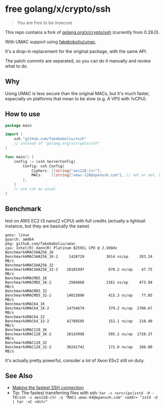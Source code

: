 # free golang/x/crypto/ssh

> You are free to be insecure

This repo contains a fork of [golang.org/x/crypto/ssh](golang.org/x/crypto@v0.28.0/ssh) (currently from 0.28.0).

With UMAC support using [fakeboboliu/umac](https://github.com/fakeboboliu/umac).

It's a drop-in replacement for the original package, with the same API.

The patch commits are separated, so you can do it manually and review what to do.

## Why

Using UMAC is less secure than the original MACs, but it's much faster,
especially on platforms that mean to be slow (e.g. A VPS with 1vCPU).

## How to use

```go
package main

import (
	ssh "github.com/fakeboboliu/xssh"
	// instead of "golang.org/x/crypto/ssh"
)

func main() {
	config := &ssh.ServerConfig{
		Config: ssh.Config{
			Ciphers: []string{"aes128-ctr"},
			MACs:    []string{"umac-128@openssh.com"}, // set or not, UMACs are already the default list
		},
	}
	// use ssh as usual
}
```

## Benchmark

test on AWS EC2 t3.nano(2 vCPU) with full credits (actually a lightsail instance, but they are basically the same)

```
goos: linux
goarch: amd64
pkg: github.com/fakeboboliu/umac
cpu: Intel(R) Xeon(R) Platinum 8259CL CPU @ 2.50GHz
BenchmarkHMACSHA256_1K
BenchmarkHMACSHA256_1K-2   	 1428729	      3614 ns/op	 283.34 MB/s
BenchmarkHMACSHA256_32
BenchmarkHMACSHA256_32-2   	10101997	       670.2 ns/op	  47.75 MB/s
BenchmarkHMACMD5_1K
BenchmarkHMACMD5_1K-2      	 2584860	      2161 ns/op	 473.94 MB/s
BenchmarkHMACMD5_32
BenchmarkHMACMD5_32-2      	14015890	       415.3 ns/op	  77.05 MB/s
BenchmarkUMAC64_1K
BenchmarkUMAC64_1K-2      	14754679	       379.2 ns/op	2700.67 MB/s
BenchmarkUMAC64_32
BenchmarkUMAC64_32-2       	42769585	       152.1 ns/op	 210.40 MB/s
BenchmarkUMAC128_1K
BenchmarkUMAC128_1K-2      	10143998	       595.2 ns/op	1720.37 MB/s
BenchmarkUMAC128_32
BenchmarkUMAC128_32-2      	36241742	       172.0 ns/op	 186.00 MB/s
```

It's actually pretty powerful, consider a lot of Xeon E5v2 still on duty.

## See Also

- [Making the fastest SSH connection](https://blog.twogate.com/entry/2020/07/30/benchmarking-ssh-connection-what-is-the-fastest-cipher)
- Tip: The fastest transferring files with ssh: `tar -c <src>|pv|zstd -9 -T0|ssh -c aes128-ctr -o "MACs umac-64@openssh.com" <addr> "zstd -d | tar -xC <dst>"`